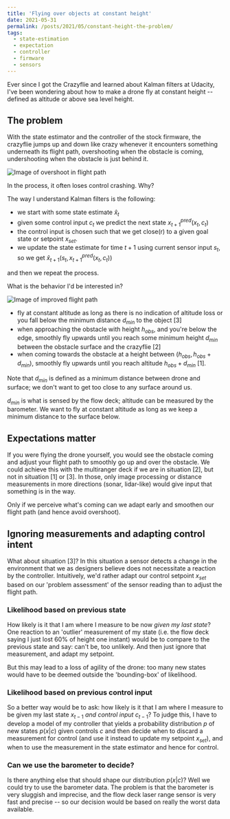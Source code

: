 ```yaml
---
title: 'Flying over objects at constant height'
date: 2021-05-31
permalink: /posts/2021/05/constant-height-the-problem/
tags:
  - state-estimation
  - expectation
  - controller
  - firmware
  - sensors
---
```


Ever since I got the Crazyflie and learned about Kalman filters at Udacity, I've been wondering about how to make a drone fly at constant height -- defined as
altitude or above sea level height.

## The problem

With the state estimator and the controller of the stock firmware, the crazyflie jumps up and down like crazy whenever it encounters something underneath its flight path, overshooting when the obstacle is coming, undershooting when the obstacle is just behind it.

![Image of overshoot in flight path](https://bot-motion.github.io/images/2021-05-blog/cf_baro_flight_path_problems.png)

In the process, it often loses control crashing. Why?

The way I understand Kalman filters is the following:

* we start with some state estimate $\hat x_t$
* given some control input $c_t$ we predict the next state $x^{pred}_{t+1}(x_t, c_t)$
* the control input is chosen such that we get close(r) to a given goal state or setpoint $x_{set}$.
* we update the state estimate for time $t+1$ using current sensor input $s_t$, so we get $\hat x_{t+1}(s_t, x^{pred}_{t+1}(x_t,c_t))$

and then we repeat the process.

What is the behavior I'd be interested in?

![Image of improved flight path](https://bot-motion.github.io/images/2021-05-blog/cf_baro_flight_path_improved.png)

* fly at constant altitude as long as there is no indication of altitude loss or you fall below the minimum distance $d_{min}$ to the object [3]
* when approaching the obstacle with height $h_{obs}$, and you're below the edge, smoothly fly upwards until you reach some minimum height $d_{min}$ between the obstacle surface and the crazyflie [2]
* when coming towards the obstacle at a height between $(h_{obs}, h_{obs}+d_{min})$, smoothly fly upwards until you reach altitude $h_{obs}+d_{min}$ [1]. 

Note that $d_{min}$ is defined as a minimum distance between drone and surface; we don't want to get too close to any surface around us. 

$d_{min}$ is what is sensed by the flow deck; altitude can be measured by the barometer.
We want to fly at constant altitude as long as we keep a minimum distance to the surface below.

## Expectations matter

If you were flying the drone yourself, you would see the obstacle coming and adjust your flight path to smoothly go up and over the obstacle. We could achieve this with the multiranger deck if we are in situation [2], but not in situation [1] or [3]. In those, only image processing or distance measurements in more directions (sonar, lidar-like) would give input that something is in the way.

Only if we perceive what's coming can we adapt early and smoothen our flight path (and hence avoid overshoot).

## Ignoring measurements and adapting control intent

What about situation [3]? In this situation a sensor detects a change in the environment that we as designers believe does not necessitate a reaction by the controller. Intuitively, we'd rather adapt our control setpoint $x_{set}$ based on our 'problem assessment' of the sensor reading than to adjust the flight path. 

### Likelihood based on previous state
How likely is it that I am where I measure to be now _given my last state_? One reaction to an 'outlier' measurement of my state (i.e. the flow deck saying I just lost 60% of height one instant) would be to compare to the previous state and say: can't be, too unlikely. And then just ignore that measurement, and adapt my setpoint. 

But this may lead to a loss of agility of the drone: too many new states would have to be deemed outside the 'bounding-box' of likelihood.

### Likelihood based on previous control input

So a better way would be to ask: how likely is it that I am where I measure to be given my last state $x_{t-1}$ _and control input_ $c_{t-1}$? To judge this, I have to develop a model of my controller that yields a probability distribution $p$ of new states $p(x\left.\right|c)$ given controls $c$ and then decide when to discard a measurement for control (and use it instead to update my setpoint $x_{set}$), and when to use the measurement in the state estimator and hence for control. 

### Can we use the barometer to decide?

Is there anything else that should shape our distribution $p(x \left.\right| c)$? Well we could try to use the barometer data. The problem is that the barometer is very sluggish and imprecise, and the flow deck laser range sensor is very fast and precise -- so our decision would be based on really the worst data available.



